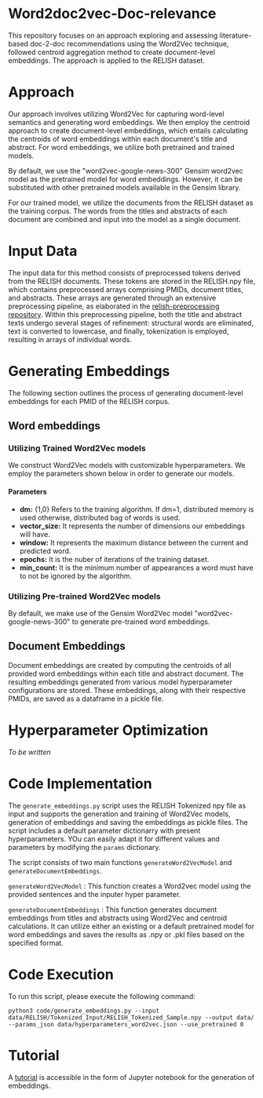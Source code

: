 # Word2doc2vec-Doc-relevance
This repository focuses on an approach exploring and assessing literature-based doc-2-doc recommendations using the Word2Vec technique, followed  centroid aggregation method to create document-level embeddings. The approach is applied to the RELISH dataset.

# Approach
Our approach involves utilizing Word2Vec for capturing word-level semantics and generating word embeddings. We then employ the centroid approach to create document-level embeddings, which entails calculating the centroids of word embeddings within each document's title and abstract. For word embeddings, we utilize both pretrained and trained models.

By default, we use the "word2vec-google-news-300" Gensim word2vec model as the pretrained model for word embeddings. However, it can be substituted with other pretrained models available in the Gensim library.

For our trained model, we utilize the documents from the RELISH dataset as the training corpus. The words from the titles and abstracts of each document are combined and input into the model as a single document.

# Input Data
The input data for this method consists of preprocessed tokens derived from the RELISH documents. These tokens are stored in the RELISH.npy file, which contains preprocessed arrays comprising PMIDs, document titles, and abstracts. These arrays are generated through an extensive preprocessing pipeline, as elaborated in the [relish-preprocessing repository](https://github.com/zbmed-semtec/relish-preprocessing). Within this preprocessing pipeline, both the title and abstract texts undergo several stages of refinement: structural words are eliminated, text is converted to lowercase, and finally, tokenization is employed, resulting in arrays of individual words.

# Generating Embeddings
The following section outlines the process of generating document-level embeddings for each PMID of the RELISH corpus.

## Word embeddings

### Utilizing Trained Word2Vec models
We construct Word2Vec models with customizable hyperparameters. We employ the parameters shown below in order to generate our models.
#### Parameters

+ **dm:** {1,0} Refers to the training algorithm. If dm=1, distributed memory is used otherwise, distributed bag of words is used.
+ **vector_size:** It represents the number of dimensions our embeddings will have.
+ **window:** It represents the maximum distance between the current and predicted word.
+ **epochs:** It is the nuber of iterations of the training dataset.
+ **min_count:** It is the minimum number of appearances a word must have to not be ignored by the algorithm.

### Utilizing Pre-trained Word2Vec models
By default, we make use of the Gensim Word2Vec model "word2vec-google-news-300" to generate pre-trained word embeddings.

## Document Embeddings
Document embeddings are created by computing the centroids of all provided word embeddings within each title and abstract document. The resulting embeddings generated from various model hyperparameter configurations are stored. These embeddings, along with their respective PMIDs, are saved as a dataframe in a pickle file.

# Hyperparameter Optimization
*To be written*

# Code Implementation
The `generate_embeddings.py` script uses the RELISH Tokenized npy file as input and supports the generation and training of Word2Vec models, generation of embeddings and saving the embeddings as pickle files. The script includes a default parameter dictionarry with present hyperparameters. YOu can easily adapt it for different values and parameters by modifying the `params` dictionary.

The script consists of two main functions `generateWord2VecModel` and `generateDocumentEmbeddings`.

`generateWord2VecModel` : This function creates a Word2vec model using the provided sentences and the inputer hyper parameter.

`generateDocumentEmbeddings` :  This function generates document embeddings from titles and abstracts using Word2Vec and centroid calculations. It can utilize either an existing or a default pretrained model for word embeddings and saves the results as .npy or .pkl files based on the specified format.

# Code Execution

To run this script, please execute the following command:

`python3 code/generate_embeddings.py --input data/RELISH/Tokenized_Input/RELISH_Tokenized_Sample.npy --output data/ --params_json data/hyperparameters_word2vec.json --use_pretrained 0`

# Tutorial
A [tutorial](./docs/Tutorial.ipynb) is accessible in the form of Jupyter notebook for the generation of embeddings.